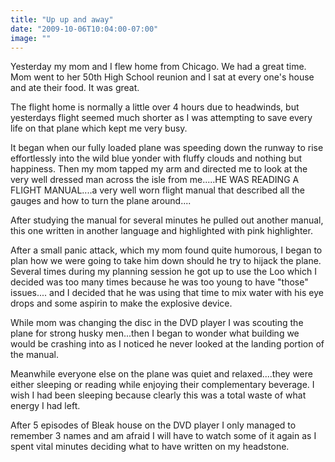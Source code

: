 ```yaml
---
title: "Up up and away"
date: "2009-10-06T10:04:00-07:00"
image: ""
---
```


Yesterday my mom and I flew home from Chicago. We had a great time. Mom went to her 50th High School reunion and I sat at every one's house and ate their food. It was great.

The flight home is normally a little over 4 hours due to headwinds, but yesterdays flight seemed much shorter as I was attempting to save every life on that plane which kept me very busy.

It began when our fully loaded plane was speeding down the runway to rise effortlessly into the wild blue yonder with fluffy clouds and nothing but happiness.
Then my mom tapped my arm and directed me to look at the very well dressed man across the isle from me.....HE WAS READING A FLIGHT MANUAL....a very well worn flight manual that described all the gauges and how to turn the plane around....

After studying the manual for several minutes he pulled out another manual, this one written in another language and highlighted with pink highlighter.

After a small panic attack, which my mom found quite humorous, I began to plan how we were going to take him down should he try to hijack the plane. Several times during my planning session he got up to use the Loo which I decided was too many times because he was too young to have "those" issues.... and I decided that he was using that time to mix water with his eye drops and some aspirin to make the explosive device.

While mom was changing the disc in the DVD player I was scouting the plane for strong husky men...then I began to wonder what building we would be crashing into as I noticed he never looked at the landing portion of the manual.

Meanwhile everyone else on the plane was quiet and relaxed....they were either sleeping or reading while enjoying their complementary beverage. I wish I had been sleeping because clearly this was a total waste of what energy I had left.

After 5 episodes of Bleak house on the DVD player I only managed to remember 3 names and am afraid I will have to watch some of it again as I spent vital minutes deciding what to have written on my headstone.